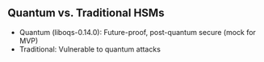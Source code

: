 ﻿## Quantum vs. Traditional HSMs
- Quantum (liboqs-0.14.0): Future-proof, post-quantum secure (mock for MVP)
- Traditional: Vulnerable to quantum attacks
